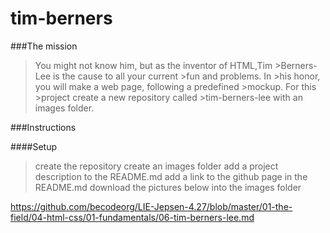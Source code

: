 # tim-berners

###The mission

>You might not know him, but as the inventor of HTML,Tim >Berners-Lee is the cause to all your current >fun and problems. In >his honor, you will make a web page, following a predefined >mockup. For this >project create a new repository called >tim-berners-lee with an images folder.

###Instructions

####Setup

>create the repository
>create an images folder
>add a project description to the README.md
>add a link to the github page in the README.md
>download the pictures below into the images folder

https://github.com/becodeorg/LIE-Jepsen-4.27/blob/master/01-the-field/04-html-css/01-fundamentals/06-tim-berners-lee.md
